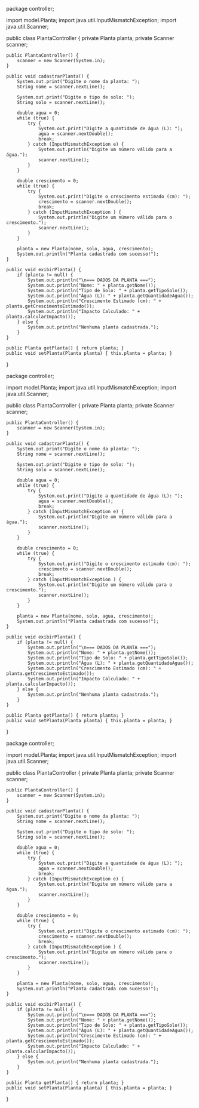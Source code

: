 package controller;

import model.Planta;
import java.util.InputMismatchException;
import java.util.Scanner;

public class PlantaController {
    private Planta planta;
    private Scanner scanner;

    public PlantaController() {
        scanner = new Scanner(System.in);
    }

    public void cadastrarPlanta() {
        System.out.print("Digite o nome da planta: ");
        String nome = scanner.nextLine();

        System.out.print("Digite o tipo de solo: ");
        String solo = scanner.nextLine();

        double agua = 0;
        while (true) {
            try {
                System.out.print("Digite a quantidade de água (L): ");
                agua = scanner.nextDouble();
                break;
            } catch (InputMismatchException e) {
                System.out.println("Digite um número válido para a água.");
                scanner.nextLine();
            }
        }

        double crescimento = 0;
        while (true) {
            try {
                System.out.print("Digite o crescimento estimado (cm): ");
                crescimento = scanner.nextDouble();
                break;
            } catch (InputMismatchException ) {
                System.out.println("Digite um número válido para o crescimento.");
                scanner.nextLine();
            }
        }

        planta = new Planta(nome, solo, agua, crescimento);
        System.out.println("Planta cadastrada com sucesso!");
    }

    public void exibirPlanta() {
        if (planta != null) {
            System.out.println("\n=== DADOS DA PLANTA ===");
            System.out.println("Nome: " + planta.getNome());
            System.out.println("Tipo de Solo: " + planta.getTipoSolo());
            System.out.println("Água (L): " + planta.getQuantidadeAgua());
            System.out.println("Crescimento Estimado (cm): " + planta.getCrescimentoEstimado());
            System.out.println("Impacto Calculado: " + planta.calcularImpacto());
        } else {
            System.out.println("Nenhuma planta cadastrada.");
        }
    }

    public Planta getPlanta() { return planta; }
    public void setPlanta(Planta planta) { this.planta = planta; }
}


package controller;

import model.Planta;
import java.util.InputMismatchException;
import java.util.Scanner;

public class PlantaController {
    private Planta planta;
    private Scanner scanner;

    public PlantaController() {
        scanner = new Scanner(System.in);
    }

    public void cadastrarPlanta() {
        System.out.print("Digite o nome da planta: ");
        String nome = scanner.nextLine();

        System.out.print("Digite o tipo de solo: ");
        String solo = scanner.nextLine();

        double agua = 0;
        while (true) {
            try {
                System.out.print("Digite a quantidade de água (L): ");
                agua = scanner.nextDouble();
                break;
            } catch (InputMismatchException e) {
                System.out.println("Digite um número válido para a água.");
                scanner.nextLine();
            }
        }

        double crescimento = 0;
        while (true) {
            try {
                System.out.print("Digite o crescimento estimado (cm): ");
                crescimento = scanner.nextDouble();
                break;
            } catch (InputMismatchException ) {
                System.out.println("Digite um número válido para o crescimento.");
                scanner.nextLine();
            }
        }

        planta = new Planta(nome, solo, agua, crescimento);
        System.out.println("Planta cadastrada com sucesso!");
    }

    public void exibirPlanta() {
        if (planta != null) {
            System.out.println("\n=== DADOS DA PLANTA ===");
            System.out.println("Nome: " + planta.getNome());
            System.out.println("Tipo de Solo: " + planta.getTipoSolo());
            System.out.println("Água (L): " + planta.getQuantidadeAgua());
            System.out.println("Crescimento Estimado (cm): " + planta.getCrescimentoEstimado());
            System.out.println("Impacto Calculado: " + planta.calcularImpacto());
        } else {
            System.out.println("Nenhuma planta cadastrada.");
        }
    }

    public Planta getPlanta() { return planta; }
    public void setPlanta(Planta planta) { this.planta = planta; }
}

package controller;

import model.Planta;
import java.util.InputMismatchException;
import java.util.Scanner;

public class PlantaController {
    private Planta planta;
    private Scanner scanner;

    public PlantaController() {
        scanner = new Scanner(System.in);
    }

    public void cadastrarPlanta() {
        System.out.print("Digite o nome da planta: ");
        String nome = scanner.nextLine();

        System.out.print("Digite o tipo de solo: ");
        String solo = scanner.nextLine();

        double agua = 0;
        while (true) {
            try {
                System.out.print("Digite a quantidade de água (L): ");
                agua = scanner.nextDouble();
                break;
            } catch (InputMismatchException e) {
                System.out.println("Digite um número válido para a água.");
                scanner.nextLine();
            }
        }

        double crescimento = 0;
        while (true) {
            try {
                System.out.print("Digite o crescimento estimado (cm): ");
                crescimento = scanner.nextDouble();
                break;
            } catch (InputMismatchException ) {
                System.out.println("Digite um número válido para o crescimento.");
                scanner.nextLine();
            }
        }

        planta = new Planta(nome, solo, agua, crescimento);
        System.out.println("Planta cadastrada com sucesso!");
    }

    public void exibirPlanta() {
        if (planta != null) {
            System.out.println("\n=== DADOS DA PLANTA ===");
            System.out.println("Nome: " + planta.getNome());
            System.out.println("Tipo de Solo: " + planta.getTipoSolo());
            System.out.println("Água (L): " + planta.getQuantidadeAgua());
            System.out.println("Crescimento Estimado (cm): " + planta.getCrescimentoEstimado());
            System.out.println("Impacto Calculado: " + planta.calcularImpacto());
        } else {
            System.out.println("Nenhuma planta cadastrada.");
        }
    }

    public Planta getPlanta() { return planta; }
    public void setPlanta(Planta planta) { this.planta = planta; }
}
